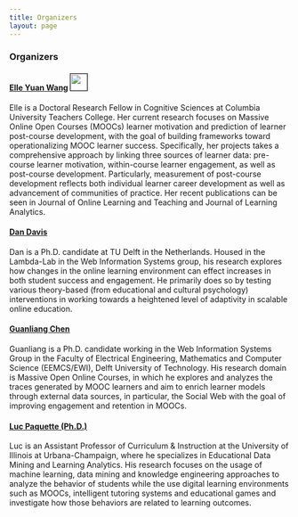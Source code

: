 ```yaml
---
title: Organizers
layout: page
---
```


### Organizers



#### [Elle Yuan Wang](http://www.columbia.edu/~yw2328) <img src="http://www.iconsdb.com/icons/download/deep-pink/circle-512.png" height="30px" width="30px" border="1px"> <br />  
Elle is a Doctoral Research Fellow in Cognitive Sciences at Columbia University Teachers College. Her current research focuses on Massive Online Open Courses (MOOCs) learner motivation and prediction of learner post-course development, with the goal of building frameworks toward operationalizing MOOC learner success. Specifically, her projects takes a comprehensive approach by linking three sources of learner data: pre-course learner motivation, within-course learner engagement, as well as post-course development. Particularly, measurement of post-course development reflects both individual learner career development as well as advancement of communities of practice. Her recent publications can be seen in Journal of Online Learning and Teaching and Journal of Learning Analytics.

#### [Dan Davis]() <br />  
Dan is a Ph.D. candidate at TU Delft in the Netherlands. Housed in the Lambda-Lab in the Web Information Systems group, his research explores how changes in the online learning environment can effect increases in both student success and engagement. He primarily does so by testing various theory-based (from educational and cultural psychology) interventions in working towards a heightened level of adaptivity in scalable online education.

#### [Guanliang Chen](https://angusglchen.github.io/) <br />  
Guanliang is a Ph.D. candidate working in the Web Information Systems Group in the Faculty of Electrical Engineering, Mathematics and Computer Science (EEMCS/EWI), Delft University of Technology. His research domain is Massive Open Online Courses, in which he explores and analyzes the traces generated by MOOC learners and aim to enrich learner models through external data sources, in particular, the Social Web with the goal of improving engagement and retention in MOOCs.

#### [Luc Paquette (Ph.D.)](http://education.illinois.edu/faculty/lpaq) <br />  
Luc is an Assistant Professor of Curriculum & Instruction at the University of Illinois at Urbana-Champaign, where he specializes in Educational Data Mining and Learning Analytics. His research focuses on the usage of machine learning, data mining and knowledge engineering approaches to analyze the behavior of students while the use digital learning environments such as MOOCs, intelligent tutoring systems and educational games and investigate how those behaviors are related to learning outcomes.

